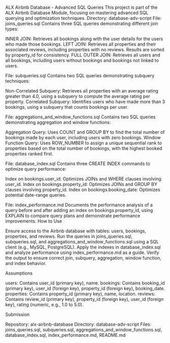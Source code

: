 ALX Airbnb Database - Advanced SQL Queries
This project is part of the ALX Airbnb Database Module, focusing on mastering advanced SQL querying and optimization techniques.
Directory: database-adv-script
File: joins_queries.sql
Contains three SQL queries demonstrating different join types:

INNER JOIN: Retrieves all bookings along with the user details for the users who made those bookings.
LEFT JOIN: Retrieves all properties and their associated reviews, including properties with no reviews. Results are sorted by property_id for consistency.
FULL OUTER JOIN: Retrieves all users and all bookings, including users without bookings and bookings not linked to users.

File: subqueries.sql
Contains two SQL queries demonstrating subquery techniques:

Non-Correlated Subquery: Retrieves all properties with an average rating greater than 4.0, using a subquery to compute the average rating per property.
Correlated Subquery: Identifies users who have made more than 3 bookings, using a subquery that counts bookings per user.

File: aggregations_and_window_functions.sql
Contains two SQL queries demonstrating aggregation and window functions:

Aggregation Query: Uses COUNT and GROUP BY to find the total number of bookings made by each user, including users with zero bookings.
Window Function Query: Uses ROW_NUMBER to assign a unique sequential rank to properties based on the total number of bookings, with the highest booked properties ranked first.

File: database_index.sql
Contains three CREATE INDEX commands to optimize query performance:

Index on bookings.user_id: Optimizes JOINs and WHERE clauses involving user_id.
Index on bookings.property_id: Optimizes JOINs and GROUP BY clauses involving property_id.
Index on bookings.booking_date: Optimizes potential date-range queries.

File: index_performance.md
Documents the performance analysis of a query before and after adding an index on bookings.property_id, using EXPLAIN to compare query plans and demonstrate performance improvements.
How to Use

Ensure access to the Airbnb database with tables: users, bookings, properties, and reviews.
Run the queries in joins_queries.sql, subqueries.sql, and aggregations_and_window_functions.sql using a SQL client (e.g., MySQL, PostgreSQL).
Apply the indexes in database_index.sql and analyze performance using index_performance.md as a guide.
Verify the output to ensure correct join, subquery, aggregation, window function, and index behavior.

Assumptions

users: Contains user_id (primary key), name.
bookings: Contains booking_id (primary key), user_id (foreign key), property_id (foreign key), booking_date.
properties: Contains property_id (primary key), name, location.
reviews: Contains review_id (primary key), property_id (foreign key), user_id (foreign key), rating (numeric, e.g., 1.0 to 5.0).

Submission

Repository: alx-airbnb-database
Directory: database-adv-script
Files: joins_queries.sql, subqueries.sql, aggregations_and_window_functions.sql, database_index.sql, index_performance.md, README.md
